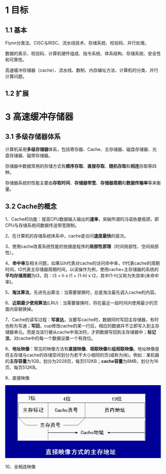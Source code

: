 # 1 目标

## 1.1 基本

Flynn分类法、CISC与RISC、流水线技术、存储系统、校验码、并行处理。

数据的表示、校验码、计算机硬件组成、指令系统、体系结构、存储系统、安全性和可靠性。

高速缓冲存储器（cache）、流水线、数制、内存编址方法、计算机的分类、并行计算问题。

## 1.2 扩展





# 3 高速缓冲存储器

## 3.1 多级存储器体系

计算机采用**多级存储器**体系，包括寄存器、Cache、主存储器、磁盘存储器、光盘存储器、磁带存储器。

存储器中数据常用的存储方式有**顺序存取**、**直接存取**、**随机存取**和**相连**存取等四种。

存储器系统的性能主要由**存取时间**、**存储器带宽**、**存储器周期**和**数据传输率**等来衡量。

## 3.2 Cache的概念

1、Cache的功能：提高CPU数据输入输出的**速率**，突破所谓的冯诺依曼瓶颈，即CPU与存储系统间数据传送带宽限制。

2、在计算机的存储系统体系中，cache是访问**速度最快**的层次。

3、使用cache改善系统性能的依据是程序的**局部性原理**（时间局部性、空间局部性）。

4、**命中率**及相关问题，如果以h代表对cache的访问命中率，t1代表cache的周期时间，t2代表主存储器周期时间，以读操作为例，使用cache+主存储器的系统的**平均存储周期**为t3，则：t3 = h x t1 + (1-h) x t2，其中(1-h)又称为失效率(未命中率)。

5、**淘汰算法**，先进先出算法：当需要替换时，总是淘汰最先调入cache的内容。

6、**近期最少使用算法**(LRU)：当需要替换时，将在最近一段时间内使用最少的页面内容替换掉。

7、Cache的读写过程：**写直达**，当要写cache时，数据同时写回主存储器，有时也称为写通；**写回**，cup修改cache的某一行后，相应的数据并不立即写入到主存储器单元。而是当该行被从cache中淘汰时，才把数据写回到主存储器中；**标记法**，对cache中的每一个数据设置一个有效位。

8、**地址映像**：常见的映像方法有**直接映像**、**相联映像**和**组相联映像**。地址映像是将主存储与cache的存储空间划分为若干大小相同的页(或称为块)。例如：某机器的**主存容量**为1GB，划分为2028页，每页512KB；**cache容量**为8MB，划分为16页、每页512KB。

9、直接映像

![image-20210102152235883](../../../插图/image-20210102152235883.png)

10、全相连映像





